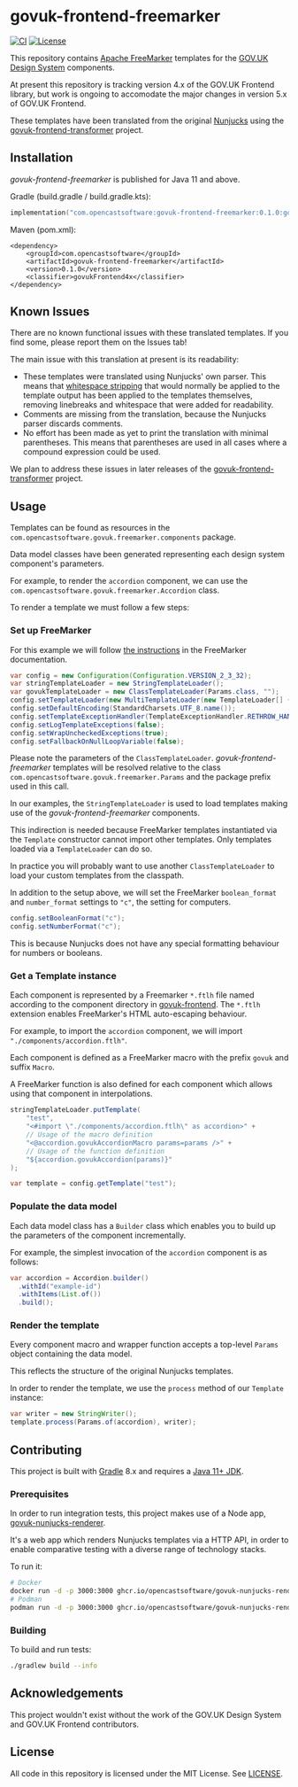 # govuk-frontend-freemarker

[![CI](https://github.com/opencastsoftware/govuk-frontend-freemarker/actions/workflows/ci.yml/badge.svg)](https://github.com/opencastsoftware/govuk-frontend-freemarker/actions/workflows/ci.yml)
[![License](https://img.shields.io/badge/license-MIT-blue)](https://spdx.org/licenses/MIT.html)

This repository contains [Apache FreeMarker](https://freemarker.apache.org/) templates for the [GOV.UK Design System](https://design-system.service.gov.uk/) components.

At present this repository is tracking version 4.x of the GOV.UK Frontend library, but work is ongoing to accomodate the major changes in version 5.x of GOV.UK Frontend.

These templates have been translated from the original [Nunjucks](https://mozilla.github.io/nunjucks/) using the [govuk-frontend-transformer](https://github.com/opencastsoftware/govuk-frontend-transformer) project.

## Installation

*govuk-frontend-freemarker* is published for Java 11 and above.

Gradle (build.gradle / build.gradle.kts):

```kotlin
implementation("com.opencastsoftware:govuk-frontend-freemarker:0.1.0:govukFrontend4x")
```

Maven (pom.xml):

```
<dependency>
    <groupId>com.opencastsoftware</groupId>
    <artifactId>govuk-frontend-freemarker</artifactId>
    <version>0.1.0</version>
    <classifier>govukFrontend4x</classifier>
</dependency>
```

## Known Issues

There are no known functional issues with these translated templates. If you find some, please report them on the Issues tab!

The main issue with this translation at present is its readability:

* These templates were translated using Nunjucks' own parser. This means that [whitespace stripping](https://mozilla.github.io/nunjucks/templating.html#whitespace-control) that would normally be applied to the template output has been applied to the templates themselves, removing linebreaks and whitespace that were added for readability.
* Comments are missing from the translation, because the Nunjucks parser discards comments.
* No effort has been made as yet to print the translation with minimal parentheses. This means that parentheses are used in all cases where a compound expression could be used.

We plan to address these issues in later releases of the [govuk-frontend-transformer](https://github.com/opencastsoftware/govuk-frontend-transformer) project. 

## Usage

Templates can be found as resources in the `com.opencastsoftware.govuk.freemarker.components` package.

Data model classes have been generated representing each design system component's parameters.

For example, to render the `accordion` component, we can use the `com.opencastsoftware.govuk.freemarker.Accordion` class.

To render a template we must follow a few steps:

### Set up FreeMarker

For this example we will follow [the instructions](https://freemarker.apache.org/docs/pgui_quickstart_createconfiguration.html) in the FreeMarker documentation.

```java
var config = new Configuration(Configuration.VERSION_2_3_32);
var stringTemplateLoader = new StringTemplateLoader();
var govukTemplateLoader = new ClassTemplateLoader(Params.class, "");
config.setTemplateLoader(new MultiTemplateLoader(new TemplateLoader[] { stringTemplateLoader, govukTemplateLoader }));
config.setDefaultEncoding(StandardCharsets.UTF_8.name());
config.setTemplateExceptionHandler(TemplateExceptionHandler.RETHROW_HANDLER);
config.setLogTemplateExceptions(false);
config.setWrapUncheckedExceptions(true);
config.setFallbackOnNullLoopVariable(false);
```

Please note the parameters of the `ClassTemplateLoader`. *govuk-frontend-freemarker* templates will be resolved relative to the class `com.opencastsoftware.govuk.freemarker.Params` and the package prefix used in this call.

In our examples, the `StringTemplateLoader` is used to load templates making use of the *govuk-frontend-freemarker* components.

This indirection is needed because FreeMarker templates instantiated via the `Template` constructor cannot import other templates. Only templates loaded via a `TemplateLoader` can do so.

In practice you will probably want to use another `ClassTemplateLoader` to load your custom templates from the classpath.

In addition to the setup above, we will set the FreeMarker `boolean_format` and `number_format` settings to `"c"`, the setting for computers.

```java
config.setBooleanFormat("c");
config.setNumberFormat("c");
```

This is because Nunjucks does not have any special formatting behaviour for numbers or booleans.

### Get a Template instance

Each component is represented by a Freemarker `*.ftlh` file named according to the component directory in [govuk-frontend](https://github.com/alphagov/govuk-frontend). The `*.ftlh` extension enables FreeMarker's HTML auto-escaping behaviour.

For example, to import the `accordion` component, we will import `"./components/accordion.ftlh"`.

Each component is defined as a FreeMarker macro with the prefix `govuk` and suffix `Macro`.

A FreeMarker function is also defined for each component which allows using that component in interpolations.

```java
stringTemplateLoader.putTemplate(
    "test",
    "<#import \"./components/accordion.ftlh\" as accordion>" +
    // Usage of the macro definition
    "<@accordion.govukAccordionMacro params=params />" +
    // Usage of the function definition
    "${accordion.govukAccordion(params)}"
);

var template = config.getTemplate("test");
```

### Populate the data model

Each data model class has a `Builder` class which enables you to build up the parameters of the component incrementally.

For example, the simplest invocation of the `accordion` component is as follows:

```java
var accordion = Accordion.builder()
  .withId("example-id")
  .withItems(List.of())
  .build();
```

### Render the template

Every component macro and wrapper function accepts a top-level `Params` object containing the data model.

This reflects the structure of the original Nunjucks templates.

In order to render the template, we use the `process` method of our `Template` instance:

```java
var writer = new StringWriter();
template.process(Params.of(accordion), writer);
```

## Contributing

This project is built with [Gradle](https://gradle.org/install/) 8.x and requires a [Java 11+ JDK](https://adoptium.net/temurin/releases/?version=11).

### Prerequisites

In order to run integration tests, this project makes use of a Node app, [govuk-nunjucks-renderer](https://github.com/opencastsoftware/govuk-nunjucks-renderer/).

It's a web app which renders Nunjucks templates via a HTTP API, in order to enable comparative testing with a diverse range of technology stacks.

To run it:

```bash
# Docker
docker run -d -p 3000:3000 ghcr.io/opencastsoftware/govuk-nunjucks-renderer:0.1.0 
# Podman
podman run -d -p 3000:3000 ghcr.io/opencastsoftware/govuk-nunjucks-renderer:0.1.0 
```

### Building

To build and run tests:

```bash
./gradlew build --info
```

## Acknowledgements

This project wouldn't exist without the work of the GOV.UK Design System and GOV.UK Frontend contributors.

## License

All code in this repository is licensed under the MIT License. See [LICENSE](./LICENSE).
